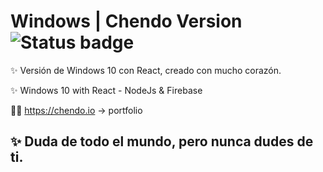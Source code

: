# Windows | Chendo Version ![Status badge](https://img.shields.io/badge/status-in%70progress-green)

✨ Versión de Windows 10 con React, creado con mucho corazón.

✨ Windows 10 with React - NodeJs & Firebase

🐱‍👤 https://chendo.io -> portfolio

## ✨ Duda de todo el mundo, pero nunca dudes de ti.